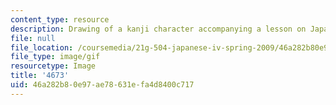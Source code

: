 ```yaml
---
content_type: resource
description: Drawing of a kanji character accompanying a lesson on Japanese.
file: null
file_location: /coursemedia/21g-504-japanese-iv-spring-2009/46a282b80e97ae78631efa4d8400c717_4673.gif
file_type: image/gif
resourcetype: Image
title: '4673'
uid: 46a282b8-0e97-ae78-631e-fa4d8400c717
---
```

